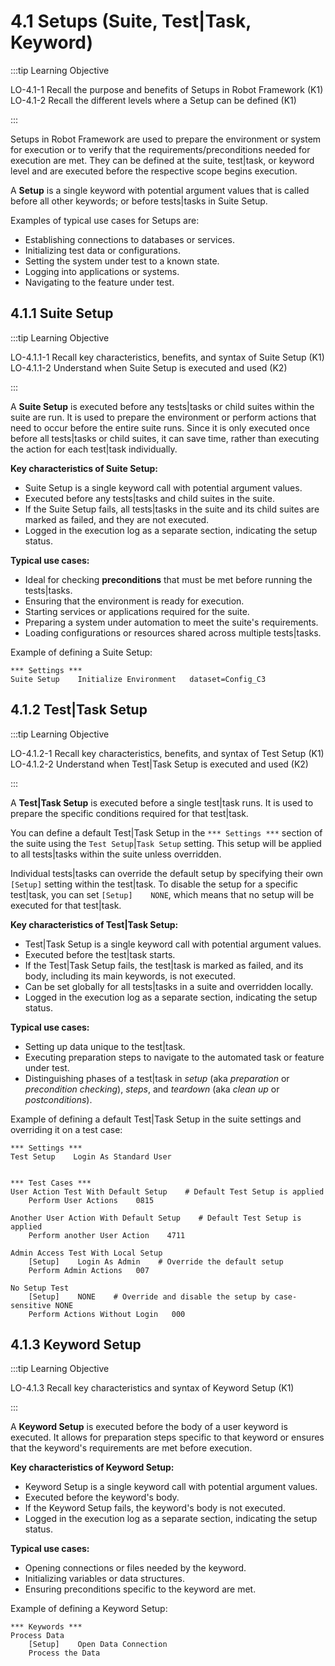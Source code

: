 
# 4.1 Setups (Suite, Test|Task, Keyword)

:::tip Learning Objective

LO-4.1-1 Recall the purpose and benefits of Setups in Robot Framework (K1)  
LO-4.1-2 Recall the different levels where a Setup can be defined (K1)

:::


Setups in Robot Framework are used to prepare the environment or system for execution or to verify that the requirements/preconditions needed for execution are met.
They can be defined at the suite, test|task, or keyword level and are executed before the respective scope begins execution.

A **Setup** is a single keyword with potential argument values that is called before all other keywords; or before tests|tasks in Suite Setup.

Examples of typical use cases for Setups are:
- Establishing connections to databases or services.
- Initializing test data or configurations.
- Setting the system under test to a known state.
- Logging into applications or systems.
- Navigating to the feature under test.



## 4.1.1 Suite Setup

:::tip Learning Objective

LO-4.1.1-1 Recall key characteristics, benefits, and syntax of Suite Setup (K1)  
LO-4.1.1-2 Understand when Suite Setup is executed and used (K2)

:::

A **Suite Setup** is executed before any tests|tasks or child suites within the suite are run.
It is used to prepare the environment or perform actions that need to occur before the entire suite runs.
Since it is only executed once before all tests|tasks or child suites, it can save time, rather than executing the action for each test|task individually.

**Key characteristics of Suite Setup:**
- Suite Setup is a single keyword call with potential argument values.
- Executed before any tests|tasks and child suites in the suite.
- If the Suite Setup fails, all tests|tasks in the suite and its child suites are marked as failed, and they are not executed.
- Logged in the execution log as a separate section, indicating the setup status.

**Typical use cases:**
- Ideal for checking **preconditions** that must be met before running the tests|tasks.
- Ensuring that the environment is ready for execution.
- Starting services or applications required for the suite.
- Preparing a system under automation to meet the suite's requirements.
- Loading configurations or resources shared across multiple tests|tasks.

Example of defining a Suite Setup:

```robotframework
*** Settings ***
Suite Setup    Initialize Environment   dataset=Config_C3
```



## 4.1.2 Test|Task Setup

:::tip Learning Objective

LO-4.1.2-1 Recall key characteristics, benefits, and syntax of Test Setup (K1)  
LO-4.1.2-2 Understand when Test|Task Setup is executed and used (K2)

:::

A **Test|Task Setup** is executed before a single test|task runs.
It is used to prepare the specific conditions required for that test|task.

You can define a default Test|Task Setup in the `*** Settings ***` section of the suite using the `Test Setup`|`Task Setup` setting.
This setup will be applied to all tests|tasks within the suite unless overridden.

Individual tests|tasks can override the default setup by specifying their own `[Setup]` setting within the test|task.
To disable the setup for a specific test|task, you can set `[Setup]    NONE`, which means that no setup will be executed for that test|task.

**Key characteristics of Test|Task Setup:**
- Test|Task Setup is a single keyword call with potential argument values.
- Executed before the test|task starts.
- If the Test|Task Setup fails, the test|task is marked as failed, and its body, including its main keywords, is not executed.
- Can be set globally for all tests|tasks in a suite and overridden locally.
- Logged in the execution log as a separate section, indicating the setup status.

**Typical use cases:**
- Setting up data unique to the test|task.
- Executing preparation steps to navigate to the automated task or feature under test.
- Distinguishing phases of a test|task in *setup* (aka *preparation* or *precondition checking*), *steps*, and *teardown* (aka *clean up* or *postconditions*).

Example of defining a default Test|Task Setup in the suite settings and overriding it on a test case:

```robotframework
*** Settings ***
Test Setup    Login As Standard User


*** Test Cases ***
User Action Test With Default Setup    # Default Test Setup is applied
    Perform User Actions    0815

Another User Action With Default Setup    # Default Test Setup is applied
    Perform another User Action    4711

Admin Access Test With Local Setup
    [Setup]    Login As Admin    # Override the default setup
    Perform Admin Actions   007

No Setup Test
    [Setup]    NONE    # Override and disable the setup by case-sensitive NONE
    Perform Actions Without Login   000
```



## 4.1.3 Keyword Setup

:::tip Learning Objective

LO-4.1.3 Recall key characteristics and syntax of Keyword Setup (K1)

:::

A **Keyword Setup** is executed before the body of a user keyword is executed.
It allows for preparation steps specific to that keyword or ensures that the keyword's requirements are met before execution.

**Key characteristics of Keyword Setup:**
- Keyword Setup is a single keyword call with potential argument values.
- Executed before the keyword's body.
- If the Keyword Setup fails, the keyword's body is not executed.
- Logged in the execution log as a separate section, indicating the setup status.

**Typical use cases:**
- Opening connections or files needed by the keyword.
- Initializing variables or data structures.
- Ensuring preconditions specific to the keyword are met.

Example of defining a Keyword Setup:

```robotframework
*** Keywords ***
Process Data
    [Setup]    Open Data Connection
    Process the Data
```





